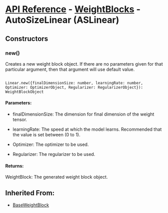 # [API Reference](../../API.md) - [WeightBlocks](../WeightBlocks.md) - AutoSizeLinear (ASLinear)

## Constructors

### new()

Creates a new weight block object. If there are no parameters given for that particular argument, then that argument will use default value.

```

Linear.new({finalDimensionSize: number, learningRate: number, Optimizer: OptimizerObject, Regularizer: RegularizerObject}): WeightBlockObject

```

#### Parameters:

* finalDimensionSize: The dimension for final dimension of the weight tensor. 

* learningRate: The speed at which the model learns. Recommended that the value is set between (0 to 1).

* Optimizer: The optimizer to be used.

* Regularizer: The regularizer to be used.

#### Returns:

WeightBlock: The generated weight block object.

## Inherited From:

* [BaseWeightBlock](BaseWeightBlock.md)
